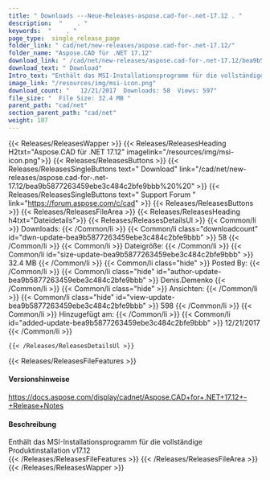 ```yaml
---
title: " Downloads ---Neue-Releases-aspose.cad-for-.net-17.12 . "
description:  "    . " 
keywords:  "    . " 
page_type:  single_release_page
folder_link: " cad/net/new-releases/aspose.cad-for-.net-17.12/"
folder_name: "Aspose.CAD für .NET 17.12"
download_link: " /cad/net/new-releases/aspose.cad-for-.net-17.12/bea9b5877263459ebe3c484c2bfe9bbb"
download_text: " Download"
Intro_text: "Enthält das MSI-Installationsprogramm für die vollständige Produktinstallation v17.12"
image_link: "/resources/img/msi-icon.png"
download_count: "   12/21/2017  Downloads: 58  Views: 597"
file_size: "  File Size: 32.4 MB "
parent_path: "cad/net"
section_parent_path: "cad/net"
weight: 107
---
```


{{< Releases/ReleasesWapper >}}
  {{< Releases/ReleasesHeading H2txt="Aspose.CAD für .NET 17.12" imagelink="/resources/img/msi-icon.png">}}
  {{< Releases/ReleasesButtons >}}
    {{< Releases/ReleasesSingleButtons text=" Download" link="/cad/net/new-releases/aspose.cad-for-.net-17.12/bea9b5877263459ebe3c484c2bfe9bbb%20%20" >}}
    {{< Releases/ReleasesSingleButtons text=" Support Forum " link="https://forum.aspose.com/c/cad" >}}
  {{< Releases/ReleasesButtons >}}
  {{< Releases/ReleasesFileArea >}}
    {{< Releases/ReleasesHeading h4txt="Dateidetails">}}
    {{< Releases/ReleasesDetailsUl >}}
            {{< Common/li >}} Downloads: {{< /Common/li >}}
      {{< Common/li class="downloadcount" id="dwn-update-bea9b5877263459ebe3c484c2bfe9bbb" >}} 58 {{< /Common/li >}}
      {{< Common/li >}} Dateigröße: {{< /Common/li >}}
      {{< Common/li id="size-update-bea9b5877263459ebe3c484c2bfe9bbb" >}} 32.4 MB {{< /Common/li >}} 
      {{< Common/li  class="hide" >}} Posted By: {{< /Common/li >}} 
      {{< Common/li class="hide" id="author-update-bea9b5877263459ebe3c484c2bfe9bbb" >}} Denis.Demenko {{< /Common/li >}}
      {{< Common/li class="hide" >}} Ansichten: {{< /Common/li >}}
      {{< Common/li class="hide" id="view-update-bea9b5877263459ebe3c484c2bfe9bbb" >}} 598 {{< /Common/li >}}
      {{< Common/li >}} Hinzugefügt am: {{< /Common/li >}}
      {{< Common/li id="added-update-bea9b5877263459ebe3c484c2bfe9bbb" >}} 12/21/2017 {{< /Common/li >}} 

    {{< /Releases/ReleasesDetailsUl >}}

  {{< Releases/ReleasesFileFeatures >}}
      <h4>Versionshinweise</h4><div> <a href="https://docs.aspose.com/display/cadnet/Aspose.CAD+for+.NET+17.12+-+Release+Notes">https://docs.aspose.com/display/cadnet/Aspose.CAD+for+.NET+17.12+-+Release+Notes</a></div><h4> Beschreibung</h4><div class="HTMLDescription"> Enthält das MSI-Installationsprogramm für die vollständige Produktinstallation v17.12</div>
  {{< /Releases/ReleasesFileFeatures >}}
 {{< /Releases/ReleasesFileArea >}}
{{< /Releases/ReleasesWapper >}}



